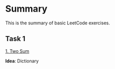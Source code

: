 # Summary

This is the summary of basic LeetCode exercises.

## Task 1

[1. Two Sum](https://leetcode-cn.com/problems/two-sum/)

**Idea**: Dictionary
